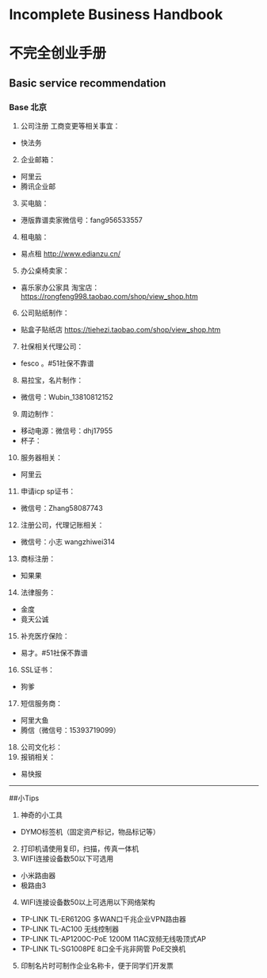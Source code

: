 # Incomplete Business Handbook
# 不完全创业手册
## Basic service recommendation
### Base 北京

1. 公司注册 工商变更等相关事宜：
 - 快法务
2. 企业邮箱：
 - 阿里云
 - 腾讯企业邮
3. 买电脑：
 - 港版靠谱卖家微信号：fang956533557
4. 租电脑：
 - 易点租 http://www.edianzu.cn/
5. 办公桌椅卖家： 
 - 喜乐家办公家具 淘宝店：https://rongfeng998.taobao.com/shop/view_shop.htm
6. 公司贴纸制作： 
 - 贴盒子贴纸店 https://tiehezi.taobao.com/shop/view_shop.htm
7. 社保相关代理公司：
 - fesco 。#51社保不靠谱
8. 易拉宝，名片制作：
 - 微信号：Wubin_13810812152
9. 周边制作：
 - 移动电源：微信号：dhj17955
 - 杯子：
10. 服务器相关：
 - 阿里云
11. 申请icp sp证书：
 - 微信号：Zhang58087743
12. 注册公司，代理记账相关：
 - 微信号：小志 wangzhiwei314
13. 商标注册：
 - 知果果
14. 法律服务：
 - 金度
 - 竟天公诚
15. 补充医疗保险：
 - 易才。#51社保不靠谱
16. SSL证书：
 - 狗爹
17. 短信服务商：
 - 阿里大鱼
 - 腾信（微信号：15393719099）
18. 公司文化衫：
19. 报销相关：
 - 易快报

*****
##小Tips
1. 神奇的小工具
 - DYMO标签机（固定资产标记，物品标记等）
2. 打印机请使用复印，扫描，传真一体机
3. WIFI连接设备数50以下可选用
 - 小米路由器
 - 极路由3
4. WIFI连接设备数50以上可选用以下网络架构
 - TP-LINK TL-ER6120G 多WAN口千兆企业VPN路由器
 - TP-LINK TL-AC100 无线控制器
 - TP-LINK TL-AP1200C-PoE 1200M 11AC双频无线吸顶式AP
 - TP-LINK TL-SG1008PE 8口全千兆非网管 PoE交换机
5. 印制名片时可制作企业名称卡，便于同学们开发票

